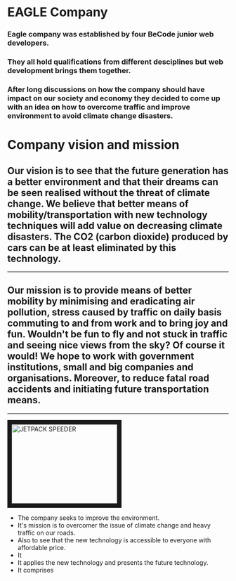 # EAGLE Company

### Eagle company was established by four BeCode junior web developers.
### They all hold qualifications from different desciplines but web development brings them together.
### After long discussions on how the company should have impact on our society and economy they decided to come up with an idea on how to overcome traffic and improve environment to avoid climate change disasters.

# Company vision and mission

 ## Our vision is to see that the future generation has a better environment and that their dreams can be seen realised   without the  threat of climate change. We believe that better means of mobility/transportation with new technology techniques will add value on decreasing climate disasters. The CO2 (carbon dioxide) produced by cars can be at least eliminated by this technology.
  ---
## Our mission is to provide means of better mobility by minimising and eradicating air pollution, stress caused by traffic on daily basis commuting to and from work and to bring joy and fun. Wouldn't be fun to fly and not stuck in traffic and seeing nice views from the sky? Of course it would! We hope to work with government institutions, small and big companies and organisations. Moreover, to reduce fatal road accidents and initiating future transportation means.
---
<a href="https://www.youtube.com/watch?v=0BgbPilrsyw=JETPACK SPEEDER
" target="_blank"><img src="https://www.youtube.com/watch?v=URgznwTph6M" 
alt="JETPACK SPEEDER" width="240" height="180" border="10" /></a>



- The company seeks to improve the environment.
- It's mission is to overcomer the issue of climate change and heavy traffic on our roads.
- Also to see that the new technology is accessible to everyone with affordable price.
- It 
- It applies the new technology and presents the future technology.
- It comprises
